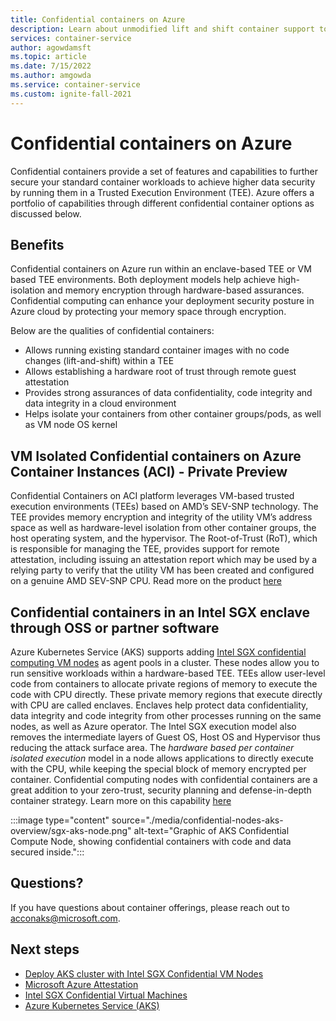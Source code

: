 ```yaml
---
title: Confidential containers on Azure
description: Learn about unmodified lift and shift container support to confidential containers.
services: container-service
author: agowdamsft
ms.topic: article
ms.date: 7/15/2022
ms.author: amgowda
ms.service: container-service
ms.custom: ignite-fall-2021
---
```


# Confidential containers on Azure

Confidential containers provide a set of features and capabilities to further secure your standard container workloads to achieve higher data security by running them in a Trusted Execution Environment (TEE). Azure offers a portfolio of capabilities through different confidential container options as discussed below.

## Benefits
Confidential containers on Azure run within an enclave-based TEE or VM based TEE environments. Both deployment models help achieve high-isolation and memory encryption through hardware-based assurances. Confidential computing can enhance your deployment security posture in Azure cloud by protecting your memory space through encryption.

Below are the qualities of confidential containers:

- Allows running existing standard container images with no code changes (lift-and-shift) within a TEE
- Allows establishing a hardware root of trust through remote guest attestation
- Provides strong assurances of data confidentiality, code integrity and data integrity in a cloud environment
- Helps isolate your containers from other container groups/pods, as well as VM node OS kernel

## VM Isolated Confidential containers on Azure Container Instances (ACI) - Private Preview
Confidential Containers on ACI platform leverages VM-based trusted execution environments (TEEs) based on AMD’s SEV-SNP technology. The TEE provides memory encryption and integrity of the utility VM’s address space as well as hardware-level isolation from other container groups, the host operating system, and the hypervisor. The Root-of-Trust (RoT), which is responsible for managing the TEE, provides support for remote attestation, including issuing an attestation report which may be used by a relying party to verify that the utility VM has been created and configured on a genuine AMD SEV-SNP CPU. Read more on the product [here](https://aka.ms/ccacipreview)

## Confidential containers in an Intel SGX enclave through OSS or partner software
Azure Kubernetes Service (AKS) supports adding [Intel SGX confidential computing VM nodes](confidential-computing-enclaves.md) as agent pools in a cluster. These nodes allow you to run sensitive workloads within a hardware-based TEE. TEEs allow user-level code from containers to allocate private regions of memory to execute the code with CPU directly. These private memory regions that execute directly with CPU are called enclaves. Enclaves help protect data confidentiality, data integrity and code integrity from other processes running on the same nodes, as well as Azure operator. The Intel SGX execution model also removes the intermediate layers of Guest OS, Host OS and Hypervisor thus reducing the attack surface area. The *hardware based per container isolated execution* model in a node allows applications to directly execute with the CPU, while keeping the special block of memory encrypted per container. Confidential computing nodes with confidential containers are a great addition to your zero-trust, security planning and defense-in-depth container strategy. Learn more on this capability [here](confidential-containers-enclaves.md)

:::image type="content" source="./media/confidential-nodes-aks-overview/sgx-aks-node.png" alt-text="Graphic of AKS Confidential Compute Node, showing confidential containers with code and data secured inside.":::


## Questions?

If you have questions about container offerings, please reach out to <acconaks@microsoft.com>.

## Next steps

- [Deploy AKS cluster with Intel SGX Confidential VM Nodes](./confidential-enclave-nodes-aks-get-started.md)
- [Microsoft Azure Attestation](../attestation/overview.md)
- [Intel SGX Confidential Virtual Machines](virtual-machine-solutions-sgx.md)
- [Azure Kubernetes Service (AKS)](../aks/intro-kubernetes.md)

